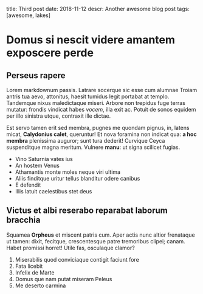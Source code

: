 title: Third post 
date: 2018-11-12
descr: Another awesome blog post
tags: [awesome, lakes]

# Domus si nescit videre amantem exposcere perde

## Perseus rapere

Lorem markdownum passis. Latrare socerque sic esse cum alumnae Troiam antris tua
aevo, attonitus, haesit tumidus legit portabat at templo. Tandemque nixus
maledictaque miseri. Arbore non trepidus fuge terras mutatur: frondis vindicat
habes *vocem*, illa exit ac. Potuit de sonos equidem per illo sinistra utque,
contraxit ille dictae.

Est servo tamen erit sed membra, pugnes me quondam pignus, in, latens micat,
**Calydonius calet**, queruntur! Et nova foramina non indicat qua: **a hoc
membra** plenissima auguror; sunt tura dederit! Curvique Ceyca suspenditque
magna meritum. Vulnere **manu**: ut signa scilicet fugias.

- Vino Saturnia vates ius
- An hostem Venus
- Athamantis monte moles neque viri ultima
- Aliis finditque uritur tellus blanditur odere canibus
- E defendit
- Illis latuit caelestibus stet deus

## Victus et albi reserabo reparabat laborum bracchia

Squamea **Orpheus** et miscent patris cum. Aper actis nunc altior frenataque ut
tamen: dixit, fecitque, crescentesque patre tremoribus clipei; canam. Habet
promissi horret! Utile fas, osculaque clamor?

1. Miserabilis quod conviciaque contigit faciunt fore
2. Fata licebit
3. Infelix de Marte
4. Domus que nam putat miseram Peleus
5. Me deserto carmina
